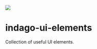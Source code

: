 [![](https://travis-ci.com/TrNdy/indago-ui-elements.svg?branch=master)](https://travis-ci.com/TrNdy/indago-ui-elements)

# indago-ui-elements
Collection of useful UI elements.
